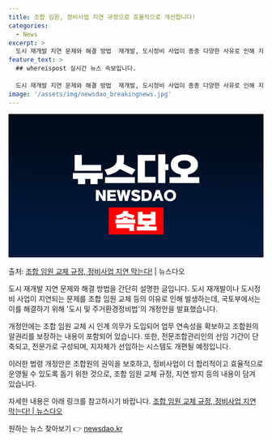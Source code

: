 ```yaml
---
title: 조합 임원, 정비사업 지연 규정으로 효율적으로 개선합니다!
categories:
  - News
excerpt: >
  도시 재개발 지연 문제와 해결 방법  재개발, 도시정비 사업이 종종 다양한 사유로 인해 지연되는 문제를 안고…
feature_text: >
  ## whereispost 실시간 뉴스 속보입니다.

  도시 재개발 지연 문제와 해결 방법  재개발, 도시정비 사업이 종종 다양한 사유로 인해 지연되는 문제를 안고…
image: '/assets/img/newsdao_breakingnews.jpg'
---
```


![뉴스다오 속보](/assets/img/newsdao_breakingnews.jpg)

<p>출처: <a href="https://newsdao.kr/4226" rel="dofollow">조합 임원 교체 규정, 정비사업 지연 막는다!</a> | 뉴스다오</p>

도시 재개발 지연 문제와 해결 방법을 간단히 설명한 글입니다. 도시 재개발이나 도시정비 사업이 지연되는 문제를 조합 임원 교체 등의 이유로 인해 발생하는데, 국토부에서는 이를 해결하기 위해 '도시 및 주거환경정비법'의 개정안을 발표했습니다.

개정안에는 조합 임원 교체 시 인계 의무가 도입되어 업무 연속성을 확보하고 조합원의 알권리를 보장하는 내용이 포함되어 있습니다. 또한, 전문조합관리인의 선임 기간이 단축되고, 전문가로 구성되며, 지자체가 선임하는 시스템도 개편될 예정입니다.

이러한 법령 개정안은 조합원의 권익을 보호하고, 정비사업이 더 합리적이고 효율적으로 운영될 수 있도록 돕기 위한 것으로, 조합 임원 교체 규정, 지연 방지 등의 내용이 담겨 있습니다.

자세한 내용은 아래 링크를 참고하시기 바랍니다. [조합 임원 교체 규정, 정비사업 지연 막는다! | 뉴스다오](https://newsdao.kr/4226) 

원하는 뉴스 찾아보기 👉 <a href="https://newsdao.kr" rel="dofollow">newsdao.kr</a>


